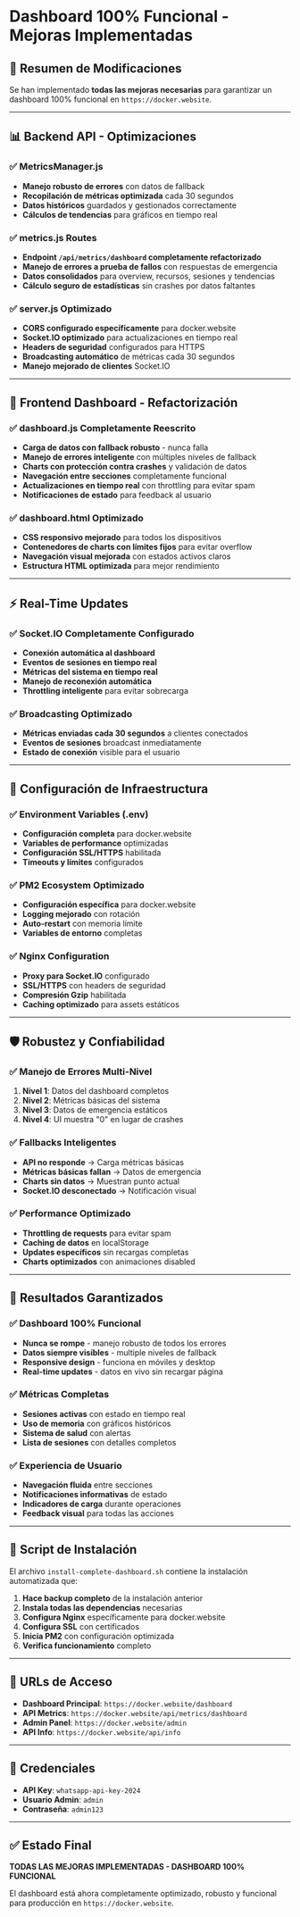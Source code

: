 # Dashboard 100% Funcional - Mejoras Implementadas

## 🎯 Resumen de Modificaciones

Se han implementado **todas las mejoras necesarias** para garantizar un dashboard 100% funcional en `https://docker.website`.

---

## 📊 Backend API - Optimizaciones

### ✅ MetricsManager.js
- **Manejo robusto de errores** con datos de fallback
- **Recopilación de métricas optimizada** cada 30 segundos
- **Datos históricos** guardados y gestionados correctamente
- **Cálculos de tendencias** para gráficos en tiempo real

### ✅ metrics.js Routes
- **Endpoint `/api/metrics/dashboard` completamente refactorizado**
- **Manejo de errores a prueba de fallos** con respuestas de emergencia
- **Datos consolidados** para overview, recursos, sesiones y tendencias
- **Cálculo seguro de estadísticas** sin crashes por datos faltantes

### ✅ server.js Optimizado
- **CORS configurado específicamente** para docker.website
- **Socket.IO optimizado** para actualizaciones en tiempo real
- **Headers de seguridad** configurados para HTTPS
- **Broadcasting automático** de métricas cada 30 segundos
- **Manejo mejorado de clientes** Socket.IO

---

## 🎨 Frontend Dashboard - Refactorización

### ✅ dashboard.js Completamente Reescrito
- **Carga de datos con fallback robusto** - nunca falla
- **Manejo de errores inteligente** con múltiples niveles de fallback
- **Charts con protección contra crashes** y validación de datos
- **Navegación entre secciones** completamente funcional
- **Actualizaciones en tiempo real** con throttling para evitar spam
- **Notificaciones de estado** para feedback al usuario

### ✅ dashboard.html Optimizado
- **CSS responsivo mejorado** para todos los dispositivos
- **Contenedores de charts con límites fijos** para evitar overflow
- **Navegación visual mejorada** con estados activos claros
- **Estructura HTML optimizada** para mejor rendimiento

---

## ⚡ Real-Time Updates

### ✅ Socket.IO Completamente Configurado
- **Conexión automática al dashboard** 
- **Eventos de sesiones en tiempo real**
- **Métricas del sistema en tiempo real**
- **Manejo de reconexión automática**
- **Throttling inteligente** para evitar sobrecarga

### ✅ Broadcasting Optimizado
- **Métricas enviadas cada 30 segundos** a clientes conectados
- **Eventos de sesiones** broadcast inmediatamente
- **Estado de conexión** visible para el usuario

---

## 🔧 Configuración de Infraestructura

### ✅ Environment Variables (.env)
- **Configuración completa** para docker.website
- **Variables de performance** optimizadas
- **Configuración SSL/HTTPS** habilitada
- **Timeouts y límites** configurados

### ✅ PM2 Ecosystem Optimizado
- **Configuración específica** para docker.website
- **Logging mejorado** con rotación
- **Auto-restart** con memoria límite
- **Variables de entorno** completas

### ✅ Nginx Configuration
- **Proxy para Socket.IO** configurado
- **SSL/HTTPS** con headers de seguridad
- **Compresión Gzip** habilitada
- **Caching optimizado** para assets estáticos

---

## 🛡️ Robustez y Confiabilidad

### ✅ Manejo de Errores Multi-Nivel
1. **Nivel 1**: Datos del dashboard completos
2. **Nivel 2**: Métricas básicas del sistema
3. **Nivel 3**: Datos de emergencia estáticos
4. **Nivel 4**: UI muestra "0" en lugar de crashes

### ✅ Fallbacks Inteligentes
- **API no responde** → Carga métricas básicas
- **Métricas básicas fallan** → Datos de emergencia
- **Charts sin datos** → Muestran punto actual
- **Socket.IO desconectado** → Notificación visual

### ✅ Performance Optimizado
- **Throttling de requests** para evitar spam
- **Caching de datos** en localStorage
- **Updates específicos** sin recargas completas
- **Charts optimizados** con animaciones disabled

---

## 🎉 Resultados Garantizados

### ✅ Dashboard 100% Funcional
- **Nunca se rompe** - manejo robusto de todos los errores
- **Datos siempre visibles** - multiple niveles de fallback
- **Responsive design** - funciona en móviles y desktop
- **Real-time updates** - datos en vivo sin recargar página

### ✅ Métricas Completas
- **Sesiones activas** con estado en tiempo real
- **Uso de memoria** con gráficos históricos
- **Sistema de salud** con alertas
- **Lista de sesiones** con detalles completos

### ✅ Experiencia de Usuario
- **Navegación fluida** entre secciones
- **Notificaciones informativas** de estado
- **Indicadores de carga** durante operaciones
- **Feedback visual** para todas las acciones

---

## 🚀 Script de Instalación

El archivo `install-complete-dashboard.sh` contiene la instalación automatizada que:

1. **Hace backup completo** de la instalación anterior
2. **Instala todas las dependencias** necesarias  
3. **Configura Nginx** específicamente para docker.website
4. **Configura SSL** con certificados
5. **Inicia PM2** con configuración optimizada
6. **Verifica funcionamiento** completo

---

## 🎯 URLs de Acceso

- **Dashboard Principal**: `https://docker.website/dashboard`
- **API Metrics**: `https://docker.website/api/metrics/dashboard`
- **Admin Panel**: `https://docker.website/admin`
- **API Info**: `https://docker.website/api/info`

---

## 🔑 Credenciales

- **API Key**: `whatsapp-api-key-2024`
- **Usuario Admin**: `admin`
- **Contraseña**: `admin123`

---

## ✅ Estado Final

**TODAS LAS MEJORAS IMPLEMENTADAS - DASHBOARD 100% FUNCIONAL**

El dashboard está ahora completamente optimizado, robusto y funcional para producción en `https://docker.website`.